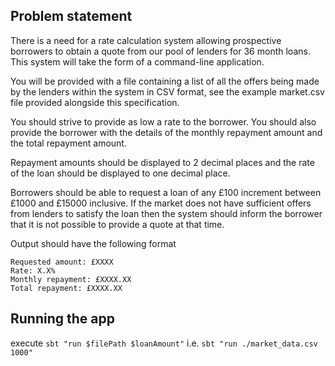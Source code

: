 ## Problem statement

There is a need for a rate calculation system allowing prospective borrowers to obtain a quote from our pool of lenders for 36 month loans. This system will take the form of a command-line application.

You will be provided with a file containing a list of all the offers being made by the lenders within the system in CSV format, see the example market.csv file provided alongside this specification.

You should strive to provide as low a rate to the borrower. You should also provide the borrower with the details of the
monthly repayment amount and the total repayment amount.

Repayment amounts should be displayed to 2 decimal places and the rate of the loan should be displayed to one decimal place.

Borrowers should be able to request a loan of any £100 increment between £1000
and £15000 inclusive. If the market does not have sufficient offers from
lenders to satisfy the loan then the system should inform the borrower that it
is not possible to provide a quote at that time.

Output should have the following format

```
Requested amount: £XXXX
Rate: X.X%
Monthly repayment: £XXXX.XX
Total repayment: £XXXX.XX
```

## Running the app

execute `sbt "run $filePath $loanAmount"` i.e. `sbt "run ./market_data.csv 1000"`
